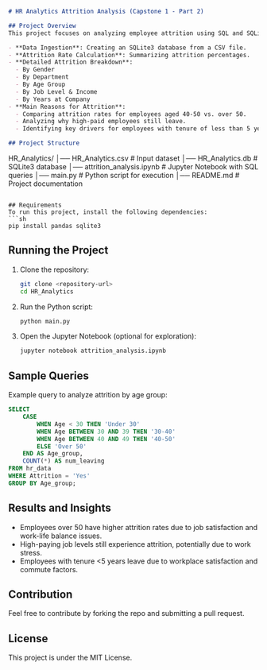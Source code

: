 ```markdown
# HR Analytics Attrition Analysis (Capstone 1 - Part 2)

## Project Overview
This project focuses on analyzing employee attrition using SQL and SQLite3. We explore the dataset through various queries to understand key factors that influence employee turnover. The project includes:

- **Data Ingestion**: Creating an SQLite3 database from a CSV file.
- **Attrition Rate Calculation**: Summarizing attrition percentages.
- **Detailed Attrition Breakdown**:
  - By Gender
  - By Department
  - By Age Group
  - By Job Level & Income
  - By Years at Company
- **Main Reasons for Attrition**:
  - Comparing attrition rates for employees aged 40-50 vs. over 50.
  - Analyzing why high-paid employees still leave.
  - Identifying key drivers for employees with tenure of less than 5 years.

## Project Structure
```
HR_Analytics/
│── HR_Analytics.csv             # Input dataset
│── HR_Analytics.db              # SQLite3 database
│── attrition_analysis.ipynb     # Jupyter Notebook with SQL queries
│── main.py                      # Python script for execution
│── README.md                    # Project documentation
```

## Requirements
To run this project, install the following dependencies:
```sh
pip install pandas sqlite3
```

## Running the Project
1. Clone the repository:
   ```sh
   git clone <repository-url>
   cd HR_Analytics
   ```
2. Run the Python script:
   ```sh
   python main.py
   ```
3. Open the Jupyter Notebook (optional for exploration):
   ```sh
   jupyter notebook attrition_analysis.ipynb
   ```

## Sample Queries
Example query to analyze attrition by age group:
```sql
SELECT 
    CASE 
        WHEN Age < 30 THEN 'Under 30'
        WHEN Age BETWEEN 30 AND 39 THEN '30-40'
        WHEN Age BETWEEN 40 AND 49 THEN '40-50'
        ELSE 'Over 50' 
    END AS Age_group,
    COUNT(*) AS num_leaving
FROM hr_data
WHERE Attrition = 'Yes'
GROUP BY Age_group;
```

## Results and Insights
- Employees over 50 have higher attrition rates due to job satisfaction and work-life balance issues.
- High-paying job levels still experience attrition, potentially due to work stress.
- Employees with tenure <5 years leave due to workplace satisfaction and commute factors.

## Contribution
Feel free to contribute by forking the repo and submitting a pull request.

## License
This project is under the MIT License.
```

